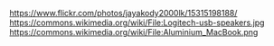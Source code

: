 
https://www.flickr.com/photos/jayakody2000lk/15315198188/
https://commons.wikimedia.org/wiki/File:Logitech-usb-speakers.jpg
https://commons.wikimedia.org/wiki/File:Aluminium_MacBook.png
